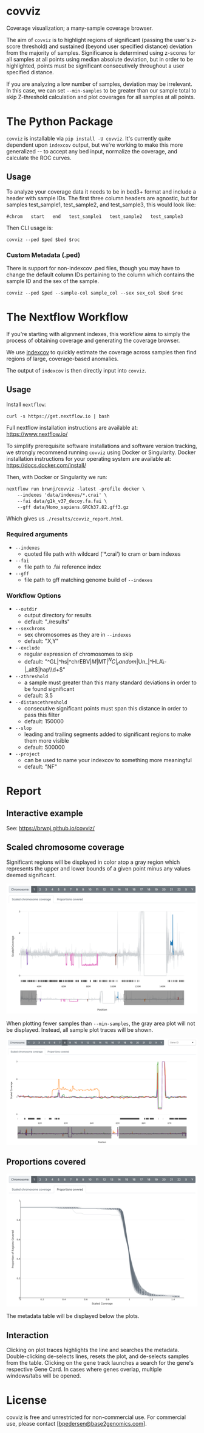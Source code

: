 # covviz

Coverage visualization; a many-sample coverage browser.

The aim of `covviz` is to highlight regions of significant
(passing the user's z-score threshold) and sustained (beyond user specified
distance) deviation from the majority of samples. Significance is determined
using z-scores for all samples at all points using median absolute deviation,
but in order to be highlighted, points must be significant consecutively
throughout a user specified distance.

If you are analyzing a low number of samples, deviation may be irrelevant. In
this case, we can set `--min-samples` to be greater than our sample total
to skip Z-threshold calculation and plot coverages for all samples at all
points.

# The Python Package

`covviz` is installable via `pip install -U covviz`. It's currently quite
dependent upon `indexcov` output, but we're working to make this more
generalized -- to accept any bed input, normalize the coverage, and calculate
the ROC curves.

## Usage

To analyze your coverage data it needs to be in bed3+ format and include a
header with sample IDs. The first three column headers are agnostic, but
for samples test_sample1, test_sample2, and test_sample3, this would look like:

```
#chrom   start   end   test_sample1   test_sample2   test_sample3
```

Then CLI usage is:

```
covviz --ped $ped $bed $roc
```

### Custom Metadata (.ped)

There is support for non-indexcov .ped files, though you may have to change
the default column IDs pertaining to the column which contains the sample ID
and the sex of the sample.

```
covviz --ped $ped --sample-col sample_col --sex sex_col $bed $roc
```

# The Nextflow Workflow

If you're starting with alignment indexes, this workflow aims to simply the
process of obtaining coverage and generating the coverage browser.

We use [indexcov](https://github.com/brentp/goleft/tree/master/indexcov)
to quickly estimate the coverage across samples then find regions of large,
coverage-based anomalies.

The output of `indexcov` is then directly input into `covviz`.

## Usage

Install `nextflow`:

```
curl -s https://get.nextflow.io | bash
```

Full nextflow installation instructions are available at:
https://www.nextflow.io/

To simplify prerequisite software installations and software version tracking,
we strongly recommend running `covviz` using Docker or Singularity. Docker
installation instructions for your operating system are available at:
https://docs.docker.com/install/

Then, with Docker or Singularity we run:

```
nextflow run brwnj/covviz -latest -profile docker \
    --indexes 'data/indexes/*.crai' \
    --fai data/g1k_v37_decoy.fa.fai \
    --gff data/Homo_sapiens.GRCh37.82.gff3.gz
```

Which gives us `./results/covviz_report.html`.

### Required arguments

+ `--indexes`
    + quoted file path with wildcard ('*.crai') to cram or bam indexes
+ `--fai`
    + file path to .fai reference index
+ `--gff`
    + file path to gff matching genome build of `--indexes`

### Workflow Options

+ `--outdir`
    + output directory for results
    + default: "./results"
+ `--sexchroms`
    + sex chromosomes as they are in `--indexes`
    + default: "X,Y"
+ `--exclude`
    + regular expression of chromosomes to skip
    + default: "^GL|^hs|^chrEBV$|M$|MT$|^NC|_random$|Un_|^HLA\\-|_alt$|hap\\d+$"
+ `--zthreshold`
    + a sample must greater than this many standard deviations in order to be found significant
    + default: 3.5
+ `--distancethreshold`
    + consecutive significant points must span this distance in order to pass this filter
    + default: 150000
+ `--slop`
    + leading and trailing segments added to significant regions to make them more visible
    + default: 500000
+ `--project`
    + can be used to name your indexcov to something more meaningful
    + default: "NF"


# Report

## Interactive example

See: https://brwnj.github.io/covviz/

## Scaled chromosome coverage

Significant regions will be displayed in color atop a gray region which
represents the upper and lower bounds of a given point minus any values
deemed significant.

![significant_regions](data/img/significant_regions.png)

When plotting fewer samples than `--min-samples`, the gray area plot
will not be displayed. Instead, all sample plot traces will be shown.

![min_samples](data/img/min_samples.png)

## Proportions covered

![proportional_coverage](data/img/proportional_coverage.png)

The metadata table will be displayed below the plots.

## Interaction

Clicking on plot traces highlights the line and searches the metadata.
Double-clicking de-selects lines, resets the plot, and de-selects
samples from the table. Clicking on the gene track launches a search
for the gene's respective Gene Card. In cases where genes overlap,
multiple windows/tabs will be opened.

# License

covviz is free and unrestricted for non-commercial use. For commercial use,
please contact [bpedersen@base2genomics.com].
